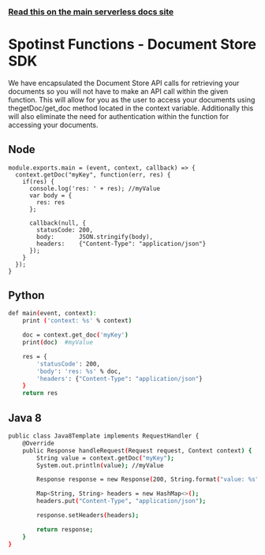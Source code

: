 <!--
title: Serverless Framework - Spotinst Functions Guide - Document Store SDK
menuText: Document Store SDK
menuOrder: 8
description: How to use the Document Store SDK feature
layout: Doc
-->

<!-- DOCS-SITE-LINK:START automatically generated -->
### [Read this on the main serverless docs site](https://www.serverless.com/framework/docs/providers/spotinst/guide/document-store-sdk)
<!-- DOCS-SITE-LINK:END -->

# Spotinst Functions - Document Store SDK

We have encapsulated the Document Store API calls for retrieving your documents so you will not have to make an API call within the given function. This will allow for you as the user to access your documents using thegetDoc/get_doc method located in the context variable. Additionally this will also eliminate the need for authentication within the function for accessing your documents. 

## Node
```basg
module.exports.main = (event, context, callback) => {
  context.getDoc("myKey", function(err, res) {
    if(res) {
      console.log('res: ' + res); //myValue
      var body = {
        res: res
      };
      
      callback(null, {
        statusCode: 200,
        body:       JSON.stringify(body),
        headers:    {"Content-Type": "application/json"}
      });
    }
  });
}
```

## Python
```bash
def main(event, context):
    print ('context: %s' % context)

    doc = context.get_doc('myKey')
    print(doc)  #myValue

    res = {
        'statusCode': 200,
        'body': 'res: %s' % doc,
        'headers': {"Content-Type": "application/json"}
    }
    return res
```

## Java 8
```bash
public class Java8Template implements RequestHandler {
    @Override
    public Response handleRequest(Request request, Context context) {
        String value = context.getDoc("myKey");
        System.out.println(value); //myValue

        Response response = new Response(200, String.format("value: %s", value));

        Map<String, String> headers = new HashMap<>();
        headers.put("Content-Type", "application/json");

        response.setHeaders(headers);

        return response;
    }
}
```

